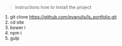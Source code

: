 > Instructions how to install the project  
1. git clone https://github.com/pyanulis/ls_portfolio.git  
2. cd site  
3. bower i  
4. npm i  
5. gulp  